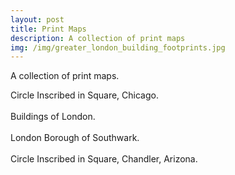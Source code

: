 ```yaml
---
layout: post
title: Print Maps
description: A collection of print maps
img: /img/greater_london_building_footprints.jpg
---
```


A collection of print maps.

<div class="col">
	<img class="col" src="{{ site.baseurl }}/img/chicago_circle_in_square_1575sqm.jpg" alt="" title=""/>
</div>
<div class="col caption">
	Circle Inscribed in Square, Chicago.
</div>

<br>

<div class="col">
	<img class="col" src="{{ site.baseurl }}/img/greater_london_building_footprints.jpg" alt="" title=""/>
</div>
<div class="col caption">
	Buildings of London.
</div>

<br>

<div class="col">
	<img class="col" src="{{ site.baseurl }}/img/southwark.jpeg" alt="" title=""/>
</div>
<div class="col caption">
	London Borough of Southwark.
</div>

<br>

<div class="col">
	<img class="col" src="{{ site.baseurl }}/img/arizona_cha_phoenix_circle_in_square_3235sqm.jpg" alt="" title=""/>
</div>
<div class="col caption">
	Circle Inscribed in Square, Chandler, Arizona.
</div>
